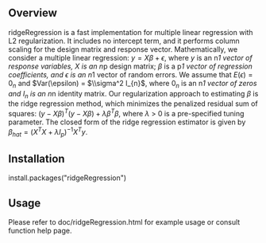 ## Overview
ridgeRegression is a fast implementation for multiple linear regression with L2 regularization. It includes no intercept term, and it performs column scaling for the design matrix and response vector. Mathematically, we consider a multiple linear regression:
$y = X\beta + \epsilon$, where $y$ is an n*1 vector of response variables, $X$ is an n*p design matrix; $\beta$ is a p*1 vector of regression coefficients, and $\epsilon$ is an n*1 vector of random errors. We assume that $E(\epsilon) = 0_{n}$ and $Var(\epsilon) = $\\sigma^2 I_{n}$, where $0_{n}$ is an n*1 vector of zeros and $I_{n}$ is an n*n identity matrix. Our regularization approach to estimating $\beta$ is the ridge regression method, which minimizes the penalized residual sum of squares: $(y-X\beta)^{T}(y-X\beta)+\lambda\beta^T\beta$, where $\lambda$ > 0 is a pre-specified tuning parameter. The closed form of the ridge regression estimator is given by $\beta_{hat} = (X^{T}X + \lambda I_{p})^{-1}X^{T}y$.

## Installation
install.packages("ridgeRegression")

## Usage
Please refer to doc/ridgeRegression.html for example usage or consult function help page.
